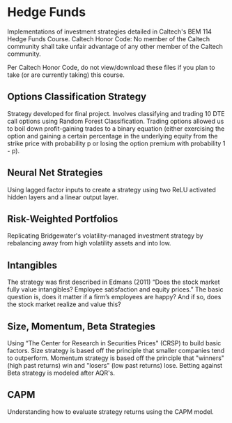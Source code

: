 # Hedge Funds
Implementations of investment strategies detailed in Caltech's BEM 114 Hedge Funds Course.
Caltech Honor Code: No member of the Caltech community shall take unfair advantage of any other member of the Caltech community.

Per Caltech Honor Code, do not view/download these files if you plan to take (or are currently taking) this course.
## Options Classification Strategy
Strategy developed for final project. Involves classifying and trading 10 DTE call options using Random Forest Classification. Trading options allowed us to boil down profit-gaining trades to a binary equation (either exercising the option and gaining a certain percentage in the underlying equity from the strike price with probability p or losing the option premium with probability 1 - p). 
## Neural Net Strategies
Using lagged factor inputs to create a strategy using two ReLU activated hidden layers and a linear output layer.
## Risk-Weighted Portfolios
Replicating Bridgewater's volatility-managed investment strategy by rebalancing away from high volatility assets and into low.
## Intangibles
The strategy was first described in Edmans (2011) “Does the stock market fully value intangibles? Employee satisfaction and equity prices.” The basic question is, does it matter if a firm’s employees are happy? And if so, does the stock market realize and value this?
## Size, Momentum, Beta Strategies
Using “The Center for Research in Securities Prices" (CRSP) to build basic factors. Size strategy is based off the principle that smaller companies tend to outperform. Momentum strategy is based off the principle that "winners" (high past returns) win and "losers" (low past returns) lose. Betting against Beta strategy is modeled after AQR's.
## CAPM
Understanding how to evaluate strategy returns using the CAPM model.

